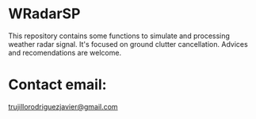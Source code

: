 # WRadarSP
This repository contains some functions to simulate and processing weather radar signal. It's focused on ground clutter cancellation. Advices and recomendations are welcome.

# Contact email:
trujillorodriguezjavier@gmail.com
